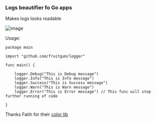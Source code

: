 ### Logs beautifier fo Go apps

Makes logs looks readable

![image](https://github.com/fruitgum/logger/assets/31319804/4515612f-55a7-4a5d-afbc-6f8fcc8b8a52)

Usage:

```
package main

import "github.com/fruitgum/logger"

func main() {

	logger.Debug("This is Debug message")
	logger.Info("This is Info message")
	logger.Success("This is Success message")
	logger.Warn("This is Warn message")
	logger.Error("This is Error message") // This func will stop further running of code 

}
```
Thanks Fatih for their [color lib](https://github.com/fatih/color)
